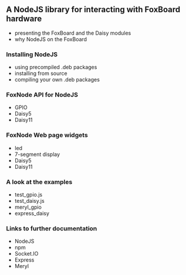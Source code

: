 ## A NodeJS library for interacting with FoxBoard hardware ##

- presenting the FoxBoard and the Daisy modules
- why NodeJS on the FoxBoard

### Installing NodeJS ###

- using precompiled .deb packages
- installing from source
- compiling your own .deb packages

### FoxNode API for NodeJS ###

-  GPIO
-  Daisy5
-  Daisy11

### FoxNode Web page widgets ###

-  led
-  7-segment display
-  Daisy5
-  Daisy11

### A look at the examples ###

- test_gpio.js
- test_daisy.js
- meryl_gpio
- express_daisy

### Links to further documentation ###

- NodeJS
- npm
- Socket.IO
- Express
- Meryl
